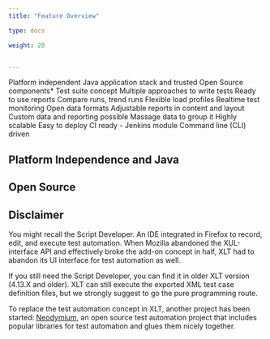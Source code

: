 ```yaml
---
title: "Feature Overview"

type: docs

weight: 20


---
```


Platform independent
Java application stack and trusted Open Source components*
Test suite concept
Multiple approaches to write tests
Ready to use reports
Compare runs, trend runs
Flexible load profiles
Realtime test monitoring
Open data formats
Adjustable reports in content and layout
Custom data and reporting possible
Massage data to group it
Highly scalable
Easy to deploy
CI ready - Jenkins module
Command line (CLI) driven

## Platform Independence and Java

## Open Source

## Disclaimer
You might recall the Script Developer. An IDE integrated in Firefox to record, edit, and execute test automation. When Mozilla abandoned the XUL-interface API and effectively broke the add-on concept in half, XLT had to abandon its UI interface for test automation as well. 

If you still need the Script Developer, you can find it in older XLT version (4.13.X and older). XLT can still execute the exported XML test case definition files, but we strongly suggest to go the pure programming route.

To replace the test automation concept in XLT, another project has been started: [Neodymium](https://github.com/Xceptance/neodymium-library), an open source test automation project that includes popular libraries for test automation and glues them nicely together. 